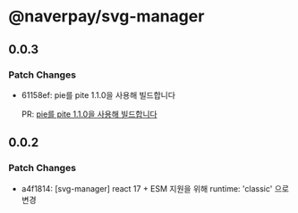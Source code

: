 # @naverpay/svg-manager

## 0.0.3

### Patch Changes

-   61158ef: pie를 pite 1.1.0을 사용해 빌드합니다

    PR: [pie를 pite 1.1.0을 사용해 빌드합니다](https://github.com/NaverPayDev/pie/pull/125)

## 0.0.2

### Patch Changes

-   a4f1814: [svg-manager] react 17 + ESM 지원을 위해 runtime: 'classic' 으로 변경
